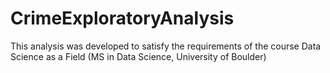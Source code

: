 # CrimeExploratoryAnalysis
This analysis was developed to satisfy the requirements of the course Data Science as a Field (MS in Data Science, University of Boulder)

